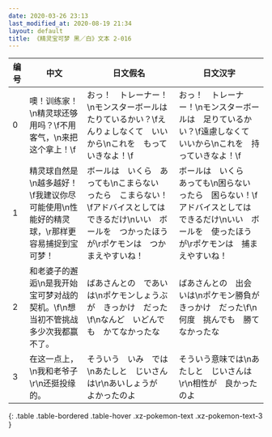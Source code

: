```yaml
---
date: 2020-03-26 23:13
last_modified_at: 2020-08-19 21:34
layout: default
title: 《精灵宝可梦 黑／白》文本 2-016
---
```

| 编号 | 中文 | 日文假名 | 日文汉字 |
| ---- | ---- | ---- | --- |
| 0 | 噢！训练家！\n精灵球还够用吗？\f不用客气，\n来把这个拿上！\f | おっ！　トレーナー！\nモンスターボールは　たりているかい？\fえんりょしなくて　いいから\nこれを　もっていきなよ！\f | おっ！　トレーナー！\nモンスターボールは　足りているかい？\f遠慮しなくて　いいから\nこれを　持っていきなよ！\f |
| 1 | 精灵球自然是\n越多越好！\f我建议你尽可能使用\n性能好的精灵球，\r那样更容易捕捉到宝可梦！ | ボールは　いくら　あっても\nこまらない　ったら　こまらない！\fアドバイスとしては　できるだけ\nいい　ボールを　つかったほうが\rポケモンは　つかまえやすいね！ | ボールは　いくら　あっても\n困らない　ったら　困らない！\fアドバイスとしては　できるだけ\nいい　ボールを　使ったほうが\rポケモンは　捕まえやすいね！ |
| 2 | 和老婆子的邂逅\n是我开始宝可梦对战的契机。\f\n想当初不管挑战多少次我都赢不了。 | ばあさんとの　であいは\nポケモンしょうぶが　きっかけ　だった\f\nなんど　いどんでも　かてなかったな | ばあさんとの　出会いは\nポケモン勝負が　きっかけ　だった\f\n何度　挑んでも　勝てなかったな |
| 3 | 在这一点上，\n我和老爷子\r\n还挺投缘的。 | そういう　いみ　では\nあたしと　じいさんは\r\nあいしょうが　よかったのよ | そういう意味では\nあたしと　じいさんは\r\n相性が　良かったのよ |
{: .table .table-bordered .table-hover .xz-pokemon-text .xz-pokemon-text-3 }